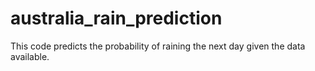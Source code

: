 # australia_rain_prediction

This code predicts the probability of raining the next day given the data available.
